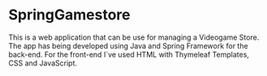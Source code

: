 # SpringGamestore
This is a web application that can be use for managing a Videogame Store. The app has being developed using Java and Spring Framework for the back-end.
For the front-end I´ve used HTML with Thymeleaf Templates, CSS and JavaScript.
